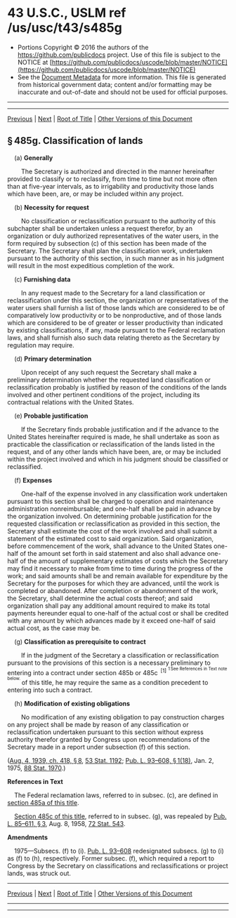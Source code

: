 ---
---

# 43 U.S.C., USLM ref /us/usc/t43/s485g

* Portions Copyright © 2016 the authors of the https://github.com/publicdocs project.
  Use of this file is subject to the NOTICE at [https://github.com/publicdocs/uscode/blob/master/NOTICE](https://github.com/publicdocs/uscode/blob/master/NOTICE)
* See the [Document Metadata](././../../../../..//README.md) for more information.
  This file is generated from historical government data; content and/or formatting may be inaccurate and out-of-date and should not be used for official purposes.

----------
----------

[Previous](./../../../../..//us/usc/t43/ch12/schX/m__us_usc_t43_s485f.md) | [Next](./../../../../..//us/usc/t43/ch12/schX/m__us_usc_t43_s485h.md) | [Root of Title](./../../../../../) | [Other Versions of this Document](https://publicdocs.github.io/go/links?ns=uslm&ref=%2Fus%2Fusc%2Ft43%2Fs485g)

## § 485g. Classification of lands

    (a) __Generally__ 

        The Secretary is authorized and directed in the manner hereinafter provided to classify or to reclassify, from time to time but not more often than at five-year intervals, as to irrigability and productivity those lands which have been, are, or may be included within any project.

    (b) __Necessity for request__ 

        No classification or reclassification pursuant to the authority of this subchapter shall be undertaken unless a request therefor, by an organization or duly authorized representatives of the water users, in the form required by subsection (c) of this section has been made of the Secretary. The Secretary shall plan the classification work, undertaken pursuant to the authority of this section, in such manner as in his judgment will result in the most expeditious completion of the work.

    (c) __Furnishing data__ 

        In any request made to the Secretary for a land classification or reclassification under this section, the organization or representatives of the water users shall furnish a list of those lands which are considered to be of comparatively low productivity or to be nonproductive, and of those lands which are considered to be of greater or lesser productivity than indicated by existing classifications, if any, made pursuant to the Federal reclamation laws, and shall furnish also such data relating thereto as the Secretary by regulation may require.

    (d) __Primary determination__ 

        Upon receipt of any such request the Secretary shall make a preliminary determination whether the requested land classification or reclassification probably is justified by reason of the conditions of the lands involved and other pertinent conditions of the project, including its contractual relations with the United States.

    (e) __Probable justification__ 

        If the Secretary finds probable justification and if the advance to the United States hereinafter required is made, he shall undertake as soon as practicable the classification or reclassification of the lands listed in the request, and of any other lands which have been, are, or may be included within the project involved and which in his judgment should be classified or reclassified.

    (f) __Expenses__ 

        One-half of the expense involved in any classification work undertaken pursuant to this section shall be charged to operation and maintenance administration nonreimbursable; and one-half shall be paid in advance by the organization involved. On determining probable justification for the requested classification or reclassification as provided in this section, the Secretary shall estimate the cost of the work involved and shall submit a statement of the estimated cost to said organization. Said organization, before commencement of the work, shall advance to the United States one-half of the amount set forth in said statement and also shall advance one-half of the amount of supplementary estimates of costs which the Secretary may find it necessary to make from time to time during the progress of the work; and said amounts shall be and remain available for expenditure by the Secretary for the purposes for which they are advanced, until the work is completed or abandoned. After completion or abandonment of the work, the Secretary, shall determine the actual costs thereof; and said organization shall pay any additional amount required to make its total payments hereunder equal to one-half of the actual cost or shall be credited with any amount by which advances made by it exceed one-half of said actual cost, as the case may be.

    (g) __Classification as prerequisite to contract__ 

        If in the judgment of the Secretary a classification or reclassification pursuant to the provisions of this section is a necessary preliminary to entering into a contract under section 485b or 485c  <sup>\[1\]</sup>  <sup><sup> 1 See References in Text note below. </sup></sup>  of this title, he may require the same as a condition precedent to entering into such a contract.

    (h) __Modification of existing obligations__ 

        No modification of any existing obligation to pay construction charges on any project shall be made by reason of any classification or reclassification undertaken pursuant to this section without express authority therefor granted by Congress upon recommendations of the Secretary made in a report under subsection (f) of this section.

([Aug. 4, 1939, ch. 418, § 8][/us/act/1939-08-04/ch418/s8], [53 Stat. 1192][/us/stat/53/1192]; [Pub. L. 93–608, § 1(18)][/us/pl/93/608/s1/18], Jan. 2, 1975, [88 Stat. 1970][/us/stat/88/1970].)

 __References in Text__ 

    The Federal reclamation laws, referred to in subsec. (c), are defined in [section 485a of this title][/us/usc/t43/s485a].

    [Section 485c of this title][/us/usc/t43/s485c], referred to in subsec. (g), was repealed by [Pub. L. 85–611, § 3][/us/pl/85/611/s3], Aug. 8, 1958, [72 Stat. 543][/us/stat/72/543].

 __Amendments__ 

    1975—Subsecs. (f) to (i). [Pub. L. 93–608][/us/pl/93/608] redesignated subsecs. (g) to (i) as (f) to (h), respectively. Former subsec. (f), which required a report to Congress by the Secretary on classifications and reclassifications or project lands, was struck out.

----------

[Previous](./../../../../..//us/usc/t43/ch12/schX/m__us_usc_t43_s485f.md) | [Next](./../../../../..//us/usc/t43/ch12/schX/m__us_usc_t43_s485h.md) | [Root of Title](./../../../../../) | [Other Versions of this Document](https://publicdocs.github.io/go/links?ns=uslm&ref=%2Fus%2Fusc%2Ft43%2Fs485g)

----------
----------

[/us/act/1939-08-04/ch418/s8]: https://publicdocs.github.io/go/links?ns=uslm&ref=%2Fus%2Fact%2F1939-08-04%2Fch418%2Fs8
[/us/stat/53/1192]: https://publicdocs.github.io/go/links?ns=uslm&ref=%2Fus%2Fstat%2F53%2F1192
[/us/pl/93/608/s1/18]: https://publicdocs.github.io/go/links?ns=uslm&ref=%2Fus%2Fpl%2F93%2F608%2Fs1%2F18
[/us/stat/88/1970]: https://publicdocs.github.io/go/links?ns=uslm&ref=%2Fus%2Fstat%2F88%2F1970
[/us/usc/t43/s485a]: https://publicdocs.github.io/go/links?ns=uslm&ref=%2Fus%2Fusc%2Ft43%2Fs485a
[/us/usc/t43/s485c]: https://publicdocs.github.io/go/links?ns=uslm&ref=%2Fus%2Fusc%2Ft43%2Fs485c
[/us/pl/85/611/s3]: https://publicdocs.github.io/go/links?ns=uslm&ref=%2Fus%2Fpl%2F85%2F611%2Fs3
[/us/stat/72/543]: https://publicdocs.github.io/go/links?ns=uslm&ref=%2Fus%2Fstat%2F72%2F543
[/us/pl/93/608]: https://publicdocs.github.io/go/links?ns=uslm&ref=%2Fus%2Fpl%2F93%2F608


